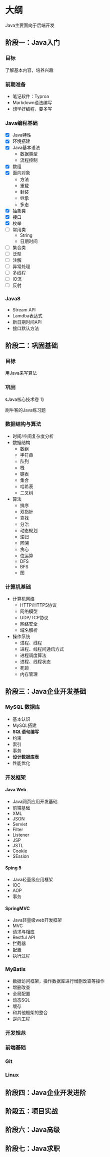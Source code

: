 # 大纲

Java主要面向于后端开发

## 阶段一：Java入门

### 目标

了解基本内容，培养兴趣

### 前期准备

- 笔记软件：Typroa
- Markdown语法编写
- 想学好编程，要多写

### Java编程基础

- [x] Java特性
- [x] 环境搭建
- [x] Java基本语法
  - 数据类型
  - 流程控制
- [x] 数组
- [x] 面向对象
  - 方法
  - 重载
  - 封装
  - 继承
  - 多态
- [x] 抽象类
- [x] 接口
- [x] 枚举
- [ ] 常用类
  - String
  - 日期时间
- [ ] 集合类
- [ ] 泛型
- [ ] 注解
- [ ] 异常处理
- [ ] 多线程
- [ ] IO流
- [ ] 反射

### Java8

- Stream API
- Lamdba表达式
- 新日期时间API
- 接口默认方法

## 阶段二：巩固基础

### 目标

用Java来写算法

### 巩固

《Java核心技术卷 1》

刷牛客的Java练习题

### 数据结构与算法

- 时间/空间复杂度分析
- 数据结构
  - 数组
  - 字符串
  - 队列
  - 栈
  - 链表
  - 集合
  - 哈希表
  - 二叉树
- 算法
  - 排序
  - 双指针
  - 查找
  - 分治
  - 动态规划
  - 递归
  - 回溯
  - 贪心
  - 位运算
  - DFS
  - BFS
  - 图

### 计算机基础

- 计算机网络
  - HTTP/HTTPS协议
  - 网络模型
  - UDP/TCP协议
  - 网络安全
  - 域名解析
- 操作系统
  - 进程、线程
  - 进程、线程间通讯方式
  - 进程调度算法
  - 进程、线程状态
  - 死锁
  - 内存管理

## 阶段三：Java企业开发基础

### MySQL 数据库

- 基本认识
- MySQL搭建
- **SQL语句编写**
- 约束
- 索引
- 事务
- **设计数据库表**
- 性能优化

### 开发框架

#### Java Web

- Java网页应用开发基础
- 前端基础
- XML
- JSON
- Serviet
- Filter
- Listener
- JSP
- JSTL
- Cookie
- SEssion

#### Sping 5

- Java轻量级应用框架
- IOC
- AOP
- 事务

#### SpringMVC

- Java轻量级web开发框架
- MVC
- 请求与相应
- Restful API
- 拦截器
- 配置
- 执行过程

### MyBatis

- 数据访问框架，操作数据库进行增删改查等操作
- 增删改查
- 全局配置
- 动态SQL
- 缓存
- 和其他框架的整合
- 逆向工程

### 开发规范

### 前端基础

### Git

### Linux

## 阶段四：Java企业开发进阶

## 阶段五：项目实战

## 阶段六：Java高级

## 阶段七：Java求职
